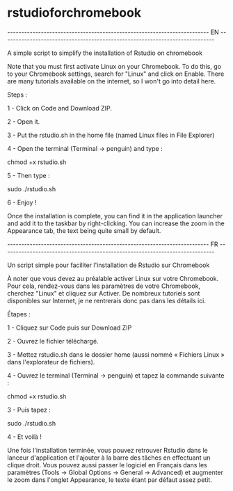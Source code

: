 # rstudioforchromebook
------------------------------------------------------------------------ EN ----------------------------------------------------------------------------

A simple script to simplify the installation of Rstudio on chromebook

Note that you must first activate Linux on your Chromebook.
To do this, go to your Chromebook settings, search for "Linux" and click on Enable. There are many tutorials available on the internet, so I won't go into detail here. 

Steps :

1 - Click on Code and Download ZIP. 

2 - Open it. 

3 - Put the rstudio.sh in the home file (named Linux files in File Explorer)

4 - Open the terminal (Terminal -> penguin) and type :

chmod +x rstudio.sh

5 - Then type : 

sudo ./rstudio.sh

6 - Enjoy ! 

Once the installation is complete, you can find it in the application launcher and add it to the taskbar by right-clicking. 
You can increase the zoom in the Appearance tab, the text being quite small by default. 

------------------------------------------------------------------------ FR ----------------------------------------------------------------------------

Un script simple pour faciliter l'installation de Rstudio sur Chromebook

À noter que vous devez au préalable activer Linux sur votre Chromebook.
Pour cela, rendez-vous dans les paramètres de votre Chromebook, cherchez "Linux" et cliquez sur Activer. De nombreux tutoriels sont disponibles sur Internet, je ne rentrerais donc pas dans les détails ici. 

Étapes :

1 - Cliquez sur Code puis sur Download ZIP

2 - Ouvrez le fichier téléchargé.

3 - Mettez rstudio.sh dans le dossier home (aussi nommé « Fichiers Linux » dans l'explorateur de fichiers).

4 - Ouvrez le terminal (Terminal -> penguin) et tapez la commande suivante :

chmod +x rstudio.sh

3 - Puis tapez : 

sudo ./rstudio.sh

4 - Et voilà ! 

Une fois l'installation terminée, vous pouvez retrouver Rstudio dans le lanceur d'application et l'ajouter à la barre des tâches en effectuant un clique droit. Vous pouvez aussi passer le logiciel en Français dans les paramètres (Tools -> Global Options -> General -> Advanced) et augmenter le zoom dans l'onglet Appearance, le texte étant par défaut assez petit. 
